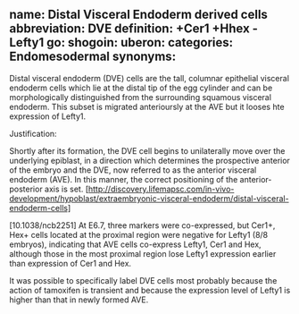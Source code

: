 name: Distal Visceral Endoderm derived cells
abbreviation: DVE
definition: +Cer1 +Hhex -Lefty1
go:
shogoin: 
uberon:
categories: Endomesodermal
synonyms:
---


Distal visceral endoderm (DVE) cells are the tall, columnar epithelial visceral endoderm cells which lie at the distal tip of the egg cylinder and can be morphologically distinguished from the surrounding squamous visceral endoderm. 
This subset is migrated anterioursly at the AVE but it looses hte expression of Lefty1.

Justification:

Shortly after its formation, the DVE cell begins to unilaterally move over the underlying epiblast, in a direction which determines the prospective anterior of the embryo and the DVE, now referred to as the anterior visceral endoderm (AVE). In this manner, the correct positioning of the anterior-posterior axis is set.
[http://discovery.lifemapsc.com/in-vivo-development/hypoblast/extraembryonic-visceral-endoderm/distal-visceral-endoderm-cells]


[10.1038/ncb2251]
At E6.7, three markers were co-expressed, but Cer1+, Hex+ cells located at the proximal region were negative for Lefty1 (8/8 embryos), indicating that AVE cells co-express Lefty1, Cer1 and Hex, although those in the most proximal region lose Lefty1 expression earlier than expression of Cer1 and Hex.

It was possible to specifically label DVE cells most probably because the action of tamoxifen is transient and because the expression level of Lefty1 is higher than that in newly formed AVE.

